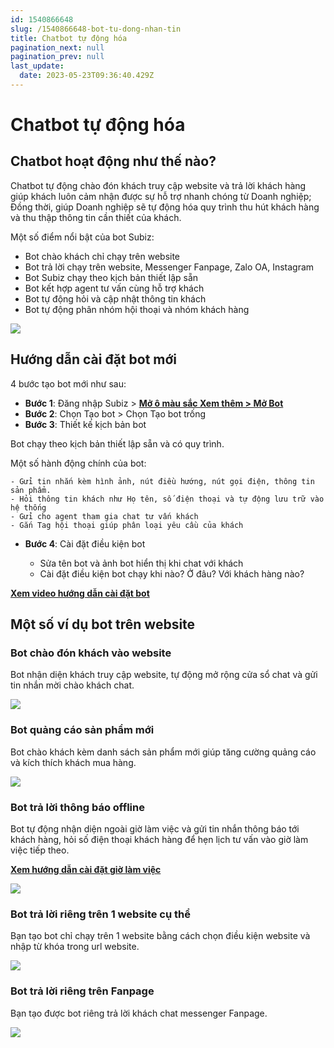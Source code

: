 ```yaml
---
id: 1540866648
slug: /1540866648-bot-tu-dong-nhan-tin
title: Chatbot tự động hóa
pagination_next: null
pagination_prev: null
last_update:
  date: 2023-05-23T09:36:40.429Z
---
```


# Chatbot tự động hóa

## Chatbot hoạt động như thế nào?


Chatbot tự động chào đón khách truy cập website và trả lời khách hàng giúp khách luôn cảm nhận được sự hỗ trợ nhanh chóng từ Doanh nghiệp; Đồng thời, giúp Doanh nghiệp sẽ tự động hóa quy trình thu hút khách hàng và thu thập thông tin cần thiết của khách.



Một số điểm nổi bật của bot Subiz:

- Bot chào khách chỉ chạy trên website
- Bot trả lời chạy trên website, Messenger Fanpage, Zalo OA, Instagram
- Bot Subiz chạy theo kịch bản thiết lập sẵn
- Bot kết hợp agent tư vấn cùng hỗ trợ khách
- Bot tự động hỏi và cập nhật thông tin khách
- Bot tự động phân nhóm hội thoại và nhóm khách hàng




![](https://vcdn.subiz-cdn.com/file/firrxrsvbrywrsifachu_acpxkgumifuoofoosble)

## Hướng dẫn cài đặt bot mới


4 bước tạo bot mới như sau:

- **Bước 1**: Đăng nhập Subiz > **[Mở ô màu sắc Xem thêm > Mở Bot](https://app.subiz.com.vn/bots)**
- **Bước 2**: Chọn Tạo bot > Chọn Tạo bot trống
- **Bước 3**: Thiết kế kịch bản bot

 Bot chạy theo kịch bản thiết lập sẵn và có quy trình. 

 Một số hành động chính của bot:

    - Gửi tin nhắn kèm hình ảnh, nút điều hướng, nút gọi điện, thông tin sản phẩm.
    - Hỏi thông tin khách như Họ tên, số điện thoại và tự động lưu trữ vào hệ thống
    - Gửi cho agent tham gia chat tư vấn khách
    - Gắn Tag hội thoại giúp phân loại yêu cầu của khách

- **Bước 4**: Cài đặt điều kiện bot

    - Sửa tên bot và ảnh bot hiển thị khi chat với khách
    - Cài đặt điều kiện bot chạy khi nào? Ở đâu? Với khách hàng nào?



**[Xem video hướng dẫn cài đặt bot](https://www.youtube.com/watch?v=IvUPSEgX2_g&t=75s)**
## Một số ví dụ bot trên website

### Bot chào đón khách vào website


Bot nhận diện khách truy cập website, tự động mở rộng cửa sổ chat và gửi tin nhắn mời chào khách chat.




![](https://vcdn.subiz-cdn.com/file/firrxrsvfmilogqstovj_acpxkgumifuoofoosble)

### Bot quảng cáo sản phẩm mới


Bot chào khách kèm danh sách sản phẩm mới giúp tăng cường quảng cáo và kích thích khách mua hàng.


![](https://vcdn.subiz-cdn.com/file/firrxrsvjwtnihoaicby_acpxkgumifuoofoosble)



### Bot trả lời thông báo offline


Bot tự động nhận diện ngoài giờ làm việc và gửi tin nhắn thông báo tới khách hàng, hỏi số điện thoại khách hàng để hẹn lịch tư vấn vào giờ làm việc tiếp theo.

**[Xem hướng dẫn cài đặt giờ làm việc](https://subiz.com.vn/docs/1954376476-gio-lam-viec)**


![](https://vcdn.subiz-cdn.com/file/firrxrsvmjjkflctftgm_acpxkgumifuoofoosble)

### Bot trả lời riêng trên 1 website cụ thể


Bạn tạo bot chỉ chạy trên 1 website bằng cách chọn điều kiện website và nhập từ khóa trong url website.






![](https://vcdn.subiz-cdn.com/file/firrxrsvotwaoiqspnfk_acpxkgumifuoofoosble)

### Bot trả lời riêng trên Fanpage


Bạn tạo được bot riêng trả lời khách chat messenger Fanpage.


![](https://vcdn.subiz-cdn.com/file/firrxrsvritrlqrcpdef_acpxkgumifuoofoosble)
